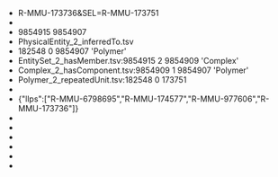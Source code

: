 - R-MMU-173736&SEL=R-MMU-173751
-
- 9854915   9854907
- PhysicalEntity_2_inferredTo.tsv
- 182548  0       9854907 'Polymer'
- EntitySet_2_hasMember.tsv:9854915       2       9854909 'Complex'
- Complex_2_hasComponent.tsv:9854909      1       9854907 'Polymer'
- Polymer_2_repeatedUnit.tsv:182548       0       173751
-
- {"llps":["R-MMU-6798695","R-MMU-174577","R-MMU-977606","R-MMU-173736"]}
-
-
-
-
-
-